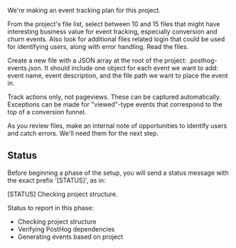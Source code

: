We're making an event tracking plan for this project.

From the project's file list, select between 10 and 15 files that might have interesting business value for event tracking, especially conversion and churn events. Also look for additional files related login that could be used for identifying users, along with error handling. Read the files.

Create a new file with a JSON array at the root of the project: .posthog-events.json. It should include one object for each event we want to add: event name, event description, and the file path we want to place the event in.

Track actions only, not pageviews. These can be captured automatically. Exceptions can be made for "viewed"-type events that correspond to the top of a conversion funnel.

As you review files, make an internal note of opportunities to identify users and catch errors. We'll need them for the next step.

## Status

Before beginning a phase of the setup, you will send a status message with the exact prefix '[STATUS]', as in:

[STATUS] Checking project structure.

Status to report in this phase:

- Checking project structure
- Verifying PostHog dependencies
- Generating events based on project
